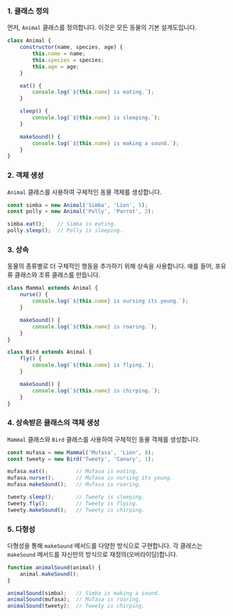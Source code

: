 
### 1. 클래스 정의

먼저, `Animal` 클래스를 정의합니다. 이것은 모든 동물의 기본 설계도입니다.

```javascript
class Animal {
    constructor(name, species, age) {
        this.name = name;
        this.species = species;
        this.age = age;
    }

    eat() {
        console.log(`${this.name} is eating.`);
    }

    sleep() {
        console.log(`${this.name} is sleeping.`);
    }

    makeSound() {
        console.log(`${this.name} is making a sound.`);
    }
}
```

### 2. 객체 생성

`Animal` 클래스를 사용하여 구체적인 동물 객체를 생성합니다.

```javascript
const simba = new Animal('Simba', 'Lion', 5);
const polly = new Animal('Polly', 'Parrot', 2);

simba.eat();    // Simba is eating.
polly.sleep();  // Polly is sleeping.
```

### 3. 상속

동물의 종류별로 더 구체적인 행동을 추가하기 위해 상속을 사용합니다. 예를 들어, 포유류 클래스와 조류 클래스를 만듭니다.

```javascript
class Mammal extends Animal {
    nurse() {
        console.log(`${this.name} is nursing its young.`);
    }

    makeSound() {
        console.log(`${this.name} is roaring.`);
    }
}

class Bird extends Animal {
    fly() {
        console.log(`${this.name} is flying.`);
    }

    makeSound() {
        console.log(`${this.name} is chirping.`);
    }
}
```

### 4. 상속받은 클래스의 객체 생성

`Mammal` 클래스와 `Bird` 클래스를 사용하여 구체적인 동물 객체를 생성합니다.

```javascript
const mufasa = new Mammal('Mufasa', 'Lion', 8);
const tweety = new Bird('Tweety', 'Canary', 1);

mufasa.eat();         // Mufasa is eating.
mufasa.nurse();       // Mufasa is nursing its young.
mufasa.makeSound();   // Mufasa is roaring.

tweety.sleep();       // Tweety is sleeping.
tweety.fly();         // Tweety is flying.
tweety.makeSound();   // Tweety is chirping.
```

### 5. 다형성

다형성을 통해 `makeSound` 메서드를 다양한 방식으로 구현합니다. 각 클래스는 `makeSound` 메서드를 자신만의 방식으로 재정의(오버라이딩)합니다.

```javascript
function animalSound(animal) {
    animal.makeSound();
}

animalSound(simba);   // Simba is making a sound.
animalSound(mufasa);  // Mufasa is roaring.
animalSound(tweety);  // Tweety is chirping.
```

